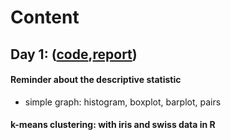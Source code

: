 # Content

## Day 1: ([code](https://github.com/Yuhsuant1994/DataScienceTechInstitute/blob/master/Statistical%20analysis%20of%20massive%20data/Day%201/Day%201.Rmd),[report](https://github.com/Yuhsuant1994/DataScienceTechInstitute/blob/master/Statistical%20analysis%20of%20massive%20data/Day%201/Day_1.pdf))

#### Reminder about the descriptive statistic
* simple graph: histogram, boxplot, barplot, pairs

#### k-means clustering: with iris and swiss data in R
